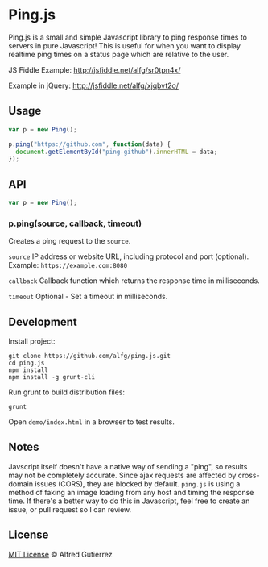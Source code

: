 # Ping.js

Ping.js is a small and simple Javascript library to ping response times to servers in pure Javascript! This is useful for when you want to display realtime ping times on a status page which are relative to the user.

JS Fiddle Example: http://jsfiddle.net/alfg/sr0tpn4x/

Example in jQuery: http://jsfiddle.net/alfg/xjqbvt2o/

## Usage

```javascript
var p = new Ping();

p.ping("https://github.com", function(data) {
  document.getElementById("ping-github").innerHTML = data;
});
```

## API

```javascript
var p = new Ping();
```

### p.ping(source, callback, timeout)

Creates a ping request to the `source`.

`source` IP address or website URL, including protocol and port (optional). Example: `https://example.com:8080`

`callback` Callback function which returns the response time in milliseconds.

`timeout` Optional - Set a timeout in milliseconds.

## Development

Install project:
```
git clone https://github.com/alfg/ping.js.git
cd ping.js
npm install
npm install -g grunt-cli
```

Run grunt to build distribution files:
```
grunt
```

Open `demo/index.html` in a browser to test results.

## Notes

Javscript itself doesn't have a native way of sending a "ping", so results may not be completely accurate. Since ajax requests are affected by cross-domain issues (CORS), they are blocked by default. `ping.js` is using a method of faking an image loading from any host and timing the response time. If there's a better way to do this in Javascript, feel free to create an issue, or pull request so I can review.

## License

[MIT License](http://alfg.mit-license.org/) © Alfred Gutierrez
